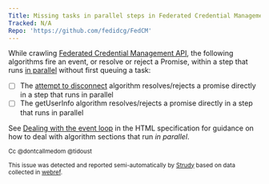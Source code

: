 ```yaml
---
Title: Missing tasks in parallel steps in Federated Credential Management API
Tracked: N/A
Repo: 'https://github.com/fedidcg/FedCM'
---
```


While crawling [Federated Credential Management API](https://fedidcg.github.io/FedCM/), the following algorithms fire an event, or resolve or reject a Promise, within a step that runs [in parallel](https://html.spec.whatwg.org/multipage/infrastructure.html#in-parallel) without first queuing a task:
* [ ] The [attempt to disconnect](https://fedidcg.github.io/FedCM/#attempt-to-disconnect) algorithm resolves/rejects a promise directly in a step that runs in parallel
* [ ] The getUserInfo algorithm resolves/rejects a promise directly in a step that runs in parallel

See [Dealing with the event loop](https://html.spec.whatwg.org/multipage/webappapis.html#event-loop-for-spec-authors) in the HTML specification for guidance on how to deal with algorithm sections that run *in parallel*.

<sub>Cc @dontcallmedom @tidoust</sub>

<sub>This issue was detected and reported semi-automatically by [Strudy](https://github.com/w3c/strudy/) based on data collected in [webref](https://github.com/w3c/webref/).</sub>
